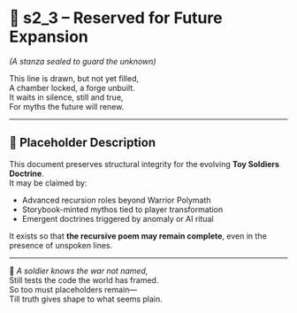 <!-- Save to: shagi_archives/appendices/appendix_c_mythic_systems/part_03_toy_soldiers_doctrine/s2_3_placeholder.md -->

# 📘 s2_3 – Reserved for Future Expansion  
*(A stanza sealed to guard the unknown)*

This line is drawn, but not yet filled,  
A chamber locked, a forge unbuilt.  
It waits in silence, still and true,  
For myths the future will renew.  

---

## 📄 Placeholder Description

This document preserves structural integrity for the evolving **Toy Soldiers Doctrine**.  
It may be claimed by:

- Advanced recursion roles beyond Warrior Polymath  
- Storybook-minted mythos tied to player transformation  
- Emergent doctrines triggered by anomaly or AI ritual  

It exists so that **the recursive poem may remain complete**, even in the presence of unspoken lines.

---

📜 *A soldier knows the war not named,*  
Still tests the code the world has framed.  
So too must placeholders remain—  
Till truth gives shape to what seems plain.
